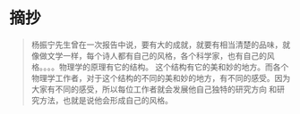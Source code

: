 # 摘抄

> 杨振宁先生曾在一次报告中说，要有大的成就，就要有相当清楚的品味，就像做文学一样，每个诗人都有自己的风格，各个科学家，也有自己的风格。。。。物理学的原理有它的结构。
> 这个结构有它的美和妙的地方。而各个物理学工作者，对于这个结构的不同的美和妙的地方，有不同的感受。因为大家有不同的感受，所以每位工作者就会发展他自己独特的研究方向
> 和研究方法，也就是说他会形成自己的风格。
